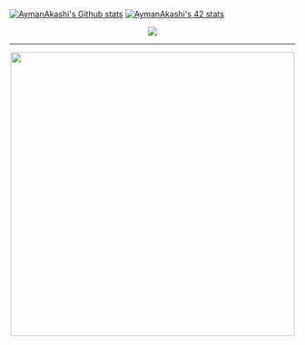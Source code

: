 
[![AymanAkashi's Github stats](https://github-readme-stats.vercel.app/api?username=AymanAkashi&count_private=true&show_icons=true&hide=contribs,issues&hide_border=true&theme=calm)](https://github.com/AymanAkashi?tab=repositories) [![AymanAkashi's 42 stats](https://badge42.herokuapp.com/api/stats/AymanAkashi?cursus=C%20reloaded)](https://github.com/AymanAkashi)

<p align="center">
<img src="https://media2.giphy.com/media/Ah3zHH7hvsSB2/giphy.gif?cid=ecf05e47vmxycyh1a829h6rjm98fnvbuo3p2gczpa25agibc&rid=giphy.gif&ct=g"/>
</p>

<hr>

<p align="center">
<img src="https://github.com/AymanAkashi/ds/blob/master/Group%201%20(2).png" width=500 hight=500/>
</p>
